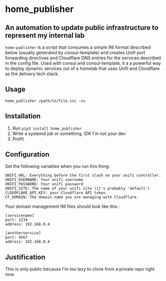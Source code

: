 # home_publisher
## An automation to update public infrastructure to represent my internal lab

`home-publisher` is a script that consumes a simple INI format described below (usually generated by consul-template) and creates Unifi port forwarding directives and Cloudflare DNS entries for the services described in the config file.
Used with consul and consul-template, it a a powerful way to deploy dynamic services out of a homelab that uses Unifi and Cloudflare as the delivery tech stack.

## Usage

```
home_publisher /path/to/file.ini -vv
```

## Installation

1. Run `pip3 install home_publisher`
2. Write a systemd job or something. IDK I'm not your dev
3. Profit

## Configuration

Set the following variables when you run this thing:

```
UNIFI_URL: Everything before the first slash on your unifi controller.
UNIFI_USERNAME: Your unifi username
UNIFI_PASSWORD: Your unifi password
UNIFI_SITE: The name of your unifi site (it's probably 'default')
CLOUDFLARE_API_KEY: your Cloudflare API token
CF_DOMAIN: The domain name you are managing with Cloudflare.
```

Your domain management INI files should look like this :

```
[servicename]
port: 1234
address: 192.168.0.4

[anotherservice]
port: 4567
address: 192.168.0.4
```

## Justification

This is only public because I'm too lazy to clone from a private repo right now.
